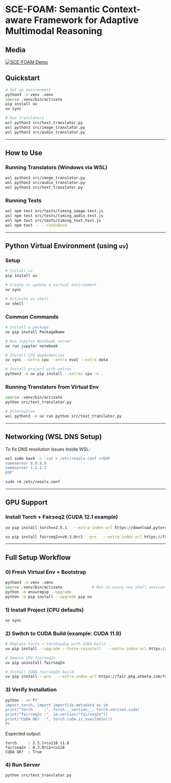# SCE-FOAM: Semantic Context-aware Framework for Adaptive Multimodal Reasoning
## Media

[![SCE-FOAM Demo](https://img.youtube.com/vi/x2J6t9J4xgQ/0.jpg)](https://youtu.be/x2J6t9J4xgQ)

## Quickstart

```bash
# Set up environment
python3 -m venv .venv
source .venv/bin/activate
pip install uv
uv sync

# Run translators
wsl python3 src/text_translator.py
wsl python3 src/image_translator.py
wsl python3 src/audio_translator.py
```

---

## How to Use

### Running Translators (Windows via WSL)
```bash
wsl python3 src/image_translator.py
wsl python3 src/audio_translator.py
wsl python3 src/text_translator.py
```

### Running Tests
```bash
wsl npm test src/tests/timing_image.test.js
wsl npm test src/tests/timing_audio.test.js
wsl npm test src/tests/timing_text.test.js
wsl npm test -- --runInBand
```

---

## Python Virtual Environment (using `uv`)

### Setup
```bash
# Install uv
pip install uv

# Create or update a virtual environment
uv sync

# Activate uv shell
uv shell
```

### Common Commands
```bash
# Install a package
uv pip install PackageName

# Run Jupyter Notebook server
uv run jupyter notebook

# Install CPU dependencies
uv sync --extra cpu --extra eval --extra data

# Install project with extras
python3 -m uv pip install --extras cpu -e .
```

### Running Translators from Virtual Env
```bash
source .venv/bin/activate
python src/text_translator.py

# Alternative
wsl python3 -m uv run python src/text_translator.py
```

---

## Networking (WSL DNS Setup)

To fix DNS resolution issues inside WSL:

```bash
wsl sudo bash -c 'cat > /etc/resolv.conf <<EOF
nameserver 8.8.8.8
nameserver 1.1.1.1
EOF'

sudo rm /etc/resolv.conf
```

---

## GPU Support

### Install Torch + Fairseq2 (CUDA 12.1 example)
```bash
uv pip install torch==2.5.1   --extra-index-url https://download.pytorch.org/whl/cu121 --upgrade

uv pip install fairseq2==v0.3.0rc1 --pre   --extra-index-url https://fair.pkg.atmeta.com/fairseq2/whl/rc/pt2.5.1/cu121 --upgrade
```

---

## Full Setup Workflow

### 0) Fresh Virtual Env + Bootstrap
```bash
python3 -m venv .venv
source .venv/bin/activate             # Run in every new shell session
python -m ensurepip --upgrade
python -m pip install --upgrade pip uv
```

### 1) Install Project (CPU defaults)
```bash
uv sync
```

### 2) Switch to CUDA Build (example: CUDA 11.8)
```bash
# Replace torch + torchaudio with CUDA build
uv pip install --upgrade --force-reinstall   --extra-index-url https://download.pytorch.org/whl/cu118   torch==2.5.1+cu118 torchaudio==2.5.1+cu118

# Remove CPU fairseq2n
uv pip uninstall fairseq2n

# Install CUDA fairseq2n build
uv pip install --pre   --extra-index-url https://fair.pkg.atmeta.com/fairseq2/whl/rc/pt2.5.1/cu118   fairseq2n==0.3.0rc1
```

### 3) Verify Installation
```bash
python - <<'PY'
import torch, import importlib.metadata as im
print("torch     :", torch.__version__, torch.version.cuda)
print("fairseq2n :", im.version("fairseq2n"))
print("CUDA OK?  :", torch.cuda.is_available())
PY
```

Expected output:
```
torch     : 2.5.1+cu118 11.8
fairseq2n : 0.3.0rc1+cu118
CUDA OK?  : True
```

### 4) Run Server
```bash
python src/text_translator.py
```
